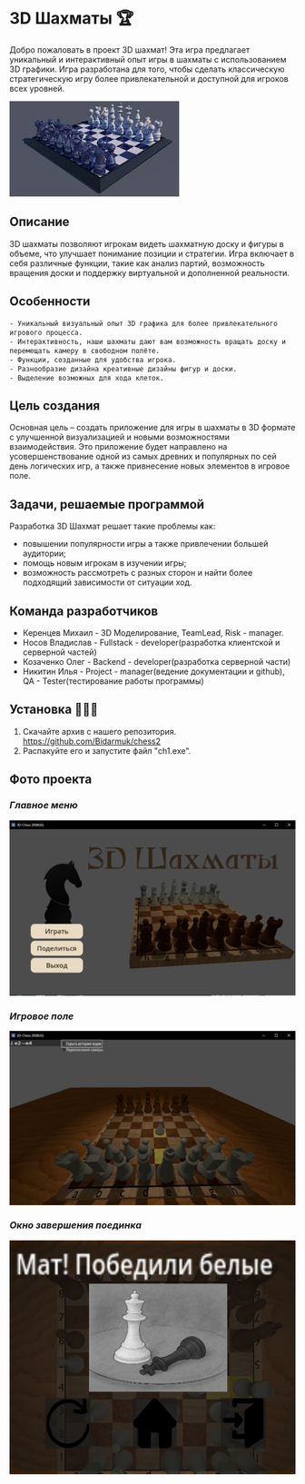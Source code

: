 # 3D Шахматы :trophy:

Добро пожаловать в проект 3D шахмат! Эта игра предлагает уникальный и интерактивный опыт игры в шахматы с использованием 3D графики. Игра разработана для того, чтобы сделать классическую стратегическую игру более привлекательной и доступной для игроков всех уровней.

![Logotype](./images/chess1.jpg)

## Описание 

3D шахматы позволяют игрокам видеть шахматную доску и фигуры в объеме, что улучшает понимание позиции и стратегии. Игра включает в себя различные функции, такие как анализ партий, возможность вращения доски и поддержку виртуальной и дополненной реальности.

## Особенности 
```
- Уникальный визуальный опыт 3D графика для более привлекательного игрового процесса.
- Интерактивность, наши шахматы дают вам возможность вращать доску и перемещать камеру в свободном полёте.
- Функции, созданные для удобства игрока.
- Разнообразие дизайна креативные дизайны фигур и доски.
- Выделение возможных для хода клеток.
```

## Цель создания

Основная цель – создать приложение для игры в шахматы в 3D формате с улучшенной визуализацией и новыми возможностями взаимодействия. Это приложение будет направлено на усовершенствование одной из самых древних и популярных по сей день логических игр, а также привнесение новых элементов в игровое поле.

## Задачи, решаемые программой

Разработка 3D Шахмат решает такие проблемы как: 
- повышении популярности игры а также привлечении большей аудитории;
- помощь новым игрокам в изучении игры;
- возможность рассмотреть с разных сторон и найти более подходящий зависимости от ситуации ход.

## Команда разработчиков

- Керенцев Михаил - 3D Моделирование, TeamLead, Risk - manager.
- Носов Владислав - Fullstack - developer(разработка клиентской и серверной частей)
- Козаченко Олег - Backend - developer(разработка серверной части)
- Никитин Илья - Project - manager(ведение документации и github), QA - Tester(тестирование работы программы)

## Установка :bookmark::bookmark::bookmark:

1. Скачайте архив с нашего репозитория. https://github.com/Bidarmuk/chess2
2. Распакуйте его и запустите файл "ch1.exe".

## Фото проекта

### *Главное меню*
![Logotype](./images/chess2.jpg)

### *Игровое поле*
![Logotype](./images/chess3.jpg)

### *Окно завершения поединка*
![Logotype](./images/chess4.jpg)